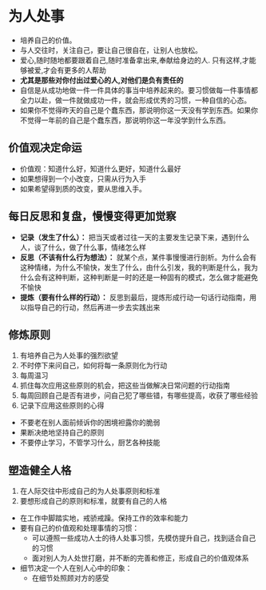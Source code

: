 # 为人处事

- 培养自己的价值。
- 与人交往时，关注自己，要让自己很自在，让别人也放松。
- 爱心,随时随地都要跟着自己,随时准备拿出来,奉献给身边的人. 只有这样,才能够被爱,才会有更多的人帮助
- **尤其是那些对你付出过爱心的人,对他们是负有责任的**
- 自信是从成功地做一件一件具体的事当中培养起来的。要习惯做每一件事情都全力以赴，做一件就做成功一件，就会形成优秀的习惯，一种自信的心态。
- 如果你不觉得昨天的自己是个蠢东西，那说明你这一天没有学到东西。如果你不觉得一年前的自己是个蠢东西，那说明你这一年没学到什么东西。

## 价值观决定命运

- 价值观：知道什么好，知道什么更好，知道什么最好
- 如果想得到一个小改变，只需从行为入手
- 如果希望得到质的改变，要从思维入手。

## 每日反思和复盘，慢慢变得更加觉察

- **记录（发生了什么）：** 把当天或者过往一天的主要发生记录下来，遇到什么人，谈了什么，做了什么事，情绪怎么样
- **反思（不该有什么行为想法）：** 就某个点，某件事慢慢进行剖析。为什么会有这种情绪，为什么不愉快，发生了什么，由什么引发，我的判断是什么，我为什么会有这种判断，这种判断是一时的还是一种固有的模式，怎么做才能避免不愉快
- **提炼（要有什么样的行动）：** 反思到最后，提炼形成行动一句话行动指南，用以指导自己的行动，然后再进一步去实践出来

## 修炼原则

1. 有培养自己为人处事的强烈欲望
2. 不时停下来问自己，如何将每一条原则化为行动
3. 每周温习
4. 抓住每次应用这些原则的机会，把这些当做解决日常问题的行动指南
5. 每周回顾自己是否有进步，问自己犯了哪些错，有哪些提高，收获了哪些经验
6. 记录下应用这些原则的心得

- 不要老在别人面前倾诉你的困境袒露你的脆弱
- 果断决绝地坚持自己的原则
- 不要停止学习，不管学习什么，厨艺各种技能

## 塑造健全人格

1. 在人际交往中形成自己的为人处事原则和标准
2. 要想形成自己的原则和标准，就要有自己的人格

- 在工作中脚踏实地，戒骄戒躁。保持工作的效率和能力
- 要有自己的价值观和处理事情的习惯：
  - 可以遵照一些成功人士的待人处事习惯，先模仿提升自己，找到适合自己的习惯
  - 面对别人为人处世打磨，并不断的完善和修正，形成自己的价值观体系
- 细节决定一个人在别人心中的印象：
  - 在细节处照顾对方的感受
